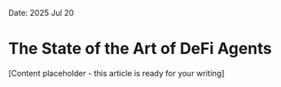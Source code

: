 Date: 2025 Jul 20

# The State of the Art of DeFi Agents

[Content placeholder - this article is ready for your writing]